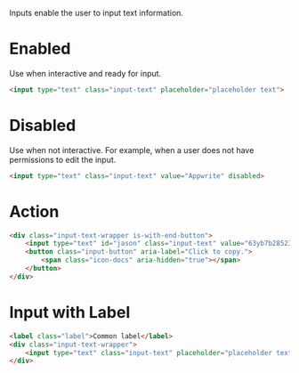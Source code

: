 Inputs enable the user to input text information.

# Enabled
Use when interactive and ready for input.

```html
<input type="text" class="input-text" placeholder="placeholder text">
```

# Disabled
Use when not interactive. For example, when a user does not have permissions to edit the input.

```html
<input type="text" class="input-text" value="Appwrite" disabled>
```

# Action

```html
<div class="input-text-wrapper is-with-end-button">
    <input type="text" id="jason" class="input-text" value="63yb7b2852321746d6e9" disabled>
    <button class="input-button" aria-label="Click to copy.">
        <span class="icon-docs" aria-hidden="true"></span>
    </button>
</div>
```

# Input with Label

```html
<label class="label">Common label</label>
<div class="input-text-wrapper">
    <input type="text" class="input-text" placeholder="placeholder text">
</div>
```
